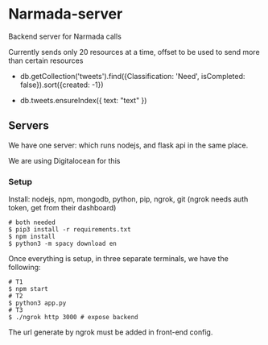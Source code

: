 # Narmada-server
Backend server for Narmada calls

Currently sends only 20 resources at a time, offset to be used to send more than certain resources

* db.getCollection('tweets').find({Classification: 'Need', isCompleted: false}).sort({created: -1})
  
* db.tweets.ensureIndex({ text: "text" })

## Servers

We have one server: which runs nodejs, and flask api in the same place.

We are using Digitalocean for this

### Setup

Install: nodejs, npm, mongodb, python, pip, ngrok, git
 (ngrok needs auth token, get from their dashboard)


```
# both needed
$ pip3 install -r requirements.txt
$ npm install
$ python3 -m spacy download en
```

Once everything is setup, in three separate terminals, we have the following:

```
# T1
$ npm start
# T2
$ python3 app.py
# T3
$ ./ngrok http 3000 # expose backend
```

The url generate by ngrok must be added in front-end config.